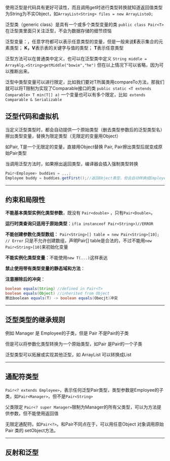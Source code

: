 使用泛型是代码具有更好可读性，而且调用get时进行类型转换就知道返回值类型为String为不实Object，如`ArrayList<String> files = new ArrayListoO;`

泛型类（generic class）是具有一个或多个类型变量的类
`public class Pair<T>`
在泛型类里面只关注泛型，不会为数据存储的细节烦恼

泛型变量：，任意字符都可以表示任意类型的变量，但是一般来说**E**表示集合的元素类型； **K，V**表示表的关键字与值的类型； **T**表示任意类型

泛型方法可以在普通类中定义，也可以在泛型类中定义
`String middle = ArrayAlg.<String>getMiddle("bowie","he")`
但在以上情况下可以省略<String>，因为可以推断出来。

泛型中类型变量可以进行限定，比如我们要对T所属类用compareTo方法，那我们就可以将T限制为实现了Comparable接口的类
`public static <T extends Comparable> T min(T[] a)`
一个变量也可以有多个限定，比如` extends Comparable & Serializable`

## 泛型代码和虚拟机

当定义泛型类型时，都会自动提供一个原始类型（删去类型参数后的泛型类型名）
擦出类型变量，替换为限定类型（无限定的变量用Object）

如Pair<T>, T是一个无限定的变量，直接用Object替换
Pair<String>, Pair<LocalDate>擦出类型后就变成原始Pair类型

当调用泛型方法时，如果擦出返回类型，编译器会插入强制类型转换

```Java
Pair<Employee> buddies = ,,,;
Employee buddy = buddies.getFirst();//返回Object类型，但会自动转换成Employee类型
```



---

## 约束和局限性

**不能基本类型实例化类型参数**，既没有 `Pair<double>` ，只有`Pair<Double>`。

**运行时类查询只适用于原始类型**：`if(a instanceof Pair<String>)//ERROR`

**不能创建参数化类型数组**：
`Pair<String>[] table = new Pair<String>[10]; // Error`
只是不允许创建数组，声明Pair<String>[] table是合法的，不过不能用`new Pair<String>[10]`来初始化变量

**不能实例化类型变量**：不能使用`new T(...)`这样表达

**禁止使用带有类型变量的静态域和方法**：

**注意擦除后的冲突**：

```Java
boolean equals(String) //defined in Pair<T>
boolean equals(Object) //inherited from Object
擦出boolean equals(T) -> boolean equals(Obecjt)冲突
```

---

## 泛型类型的继承规则

例如 Manager 是 Employee的子类，但是 Pair<Manager> 不是Pair<Employee>的子类

但是可以将参数化类型转换为一个原始类型，如Pair<Manager> 是Pair的一个子类

泛型类型可以拓展或实现其他泛型，如 ArrayList<Manager> 可以转换成List<Manager>

---

## 通配符类型

`Pair<? extends Employee>`，表示任何泛型Pair类型，类型参数是Employee的子类，如`Pair<Manager>`，但不是`Pair<String>`

父类限定 `Pair<? super Manager>`限制为Manager的所有父类型，可以为方法提供参数，但不能使用返回值

无限定通配符。如`Pair<?>`。和Pair不同点在于，可以用任意Object 对象调用原始 Pair 类的 setObject方法。

---

## 反射和泛型

